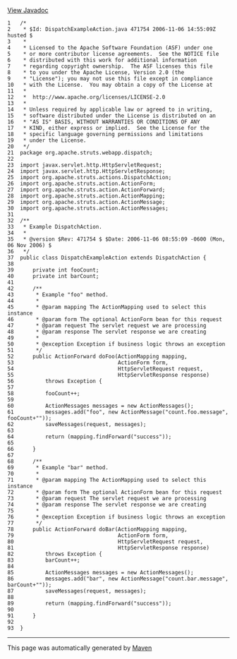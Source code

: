[View Javadoc](../../../../../../apidocs/org/apache/struts/webapp/dispatch/DispatchExampleAction.html.md)


    1   /*
    2    * $Id: DispatchExampleAction.java 471754 2006-11-06 14:55:09Z husted $
    3    *
    4    * Licensed to the Apache Software Foundation (ASF) under one
    5    * or more contributor license agreements.  See the NOTICE file
    6    * distributed with this work for additional information
    7    * regarding copyright ownership.  The ASF licenses this file
    8    * to you under the Apache License, Version 2.0 (the
    9    * "License"); you may not use this file except in compliance
    10   * with the License.  You may obtain a copy of the License at
    11   *
    12   *  http://www.apache.org/licenses/LICENSE-2.0
    13   *
    14   * Unless required by applicable law or agreed to in writing,
    15   * software distributed under the License is distributed on an
    16   * "AS IS" BASIS, WITHOUT WARRANTIES OR CONDITIONS OF ANY
    17   * KIND, either express or implied.  See the License for the
    18   * specific language governing permissions and limitations
    19   * under the License.
    20   */
    21  package org.apache.struts.webapp.dispatch;
    22  
    23  import javax.servlet.http.HttpServletRequest;
    24  import javax.servlet.http.HttpServletResponse;
    25  import org.apache.struts.actions.DispatchAction;
    26  import org.apache.struts.action.ActionForm;
    27  import org.apache.struts.action.ActionForward;
    28  import org.apache.struts.action.ActionMapping;
    29  import org.apache.struts.action.ActionMessage;
    30  import org.apache.struts.action.ActionMessages;
    31  
    32  /**
    33   * Example DispatchAction.
    34   *
    35   * @version $Rev: 471754 $ $Date: 2006-11-06 08:55:09 -0600 (Mon, 06 Nov 2006) $
    36   */
    37  public class DispatchExampleAction extends DispatchAction {
    38  
    39      private int fooCount;
    40      private int barCount;
    41  
    42      /**
    43       * Example "foo" method.
    44       *
    45       * @param mapping The ActionMapping used to select this instance
    46       * @param form The optional ActionForm bean for this request
    47       * @param request The servlet request we are processing
    48       * @param response The servlet response we are creating
    49       *
    50       * @exception Exception if business logic throws an exception
    51       */
    52      public ActionForward doFoo(ActionMapping mapping,
    53                                 ActionForm form,
    54                                 HttpServletRequest request,
    55                                 HttpServletResponse response)
    56          throws Exception {
    57  
    58          fooCount++;
    59  
    60          ActionMessages messages = new ActionMessages();
    61          messages.add("foo", new ActionMessage("count.foo.message", fooCount+""));
    62          saveMessages(request, messages);
    63  
    64          return (mapping.findForward("success"));
    65  
    66      }
    67  
    68      /**
    69       * Example "bar" method.
    70       *
    71       * @param mapping The ActionMapping used to select this instance
    72       * @param form The optional ActionForm bean for this request
    73       * @param request The servlet request we are processing
    74       * @param response The servlet response we are creating
    75       *
    76       * @exception Exception if business logic throws an exception
    77       */
    78      public ActionForward doBar(ActionMapping mapping,
    79                                 ActionForm form,
    80                                 HttpServletRequest request,
    81                                 HttpServletResponse response)
    82          throws Exception {
    83          barCount++;
    84  
    85          ActionMessages messages = new ActionMessages();
    86          messages.add("bar", new ActionMessage("count.bar.message", barCount+""));
    87          saveMessages(request, messages);
    88  
    89          return (mapping.findForward("success"));
    90  
    91      }
    92  
    93  }

------------------------------------------------------------------------

This page was automatically generated by [Maven](http://maven.apache.org/)
